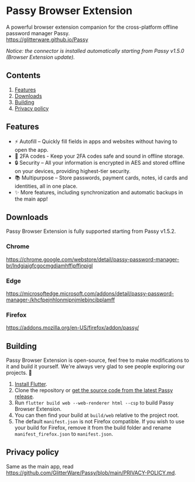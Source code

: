 # Passy Browser Extension

A powerful browser extension companion for the cross-platform offline password manager Passy.  
https://glitterware.github.io/Passy

*Notice: the connector is installed automatically starting from Passy v1.5.0 (Browser Extension update).*

## Contents

1. [Features](#features)
2. [Downloads](#downloads)
3. [Building](#building)
4. [Privacy policy](#privacy-policy)

## Features

- ⚡ Autofill – Quickly fill fields in apps and websites without having to open the app.
- 📱 2FA codes - Keep your 2FA codes safe and sound in offline storage.
- 🔒 Security – All your information is encrypted in AES and stored offline on your devices, providing highest-tier security.
- 📚 Multipurpose – Store passwords, payment cards, notes, id cards and identities, all in one place.
- ✨ More features, including synchronization and automatic backups in the main app!

## Downloads

Passy Browser Extension is fully supported starting from Passy v1.5.2.

### Chrome

https://chrome.google.com/webstore/detail/passy-password-manager-br/lndgiajgfcgocmgdiamhffipffjnpigl

### Edge

https://microsoftedge.microsoft.com/addons/detail/passy-password-manager-/khcfpejnhlonmipnjmlebjncibplamff

### Firefox

https://addons.mozilla.org/en-US/firefox/addon/passy/

## Building

Passy Browser Extension is open-source, feel free to make modifications to it and build it yourself. We're always very glad to see people exploring our projects. 👥

1. [Install Flutter](https://docs.flutter.dev/get-started/install).
2. Clone the repository or [get the source code from the latest Passy release](https://github.com/GlitterWare/Passy/releases/latest).
3. Run `flutter build web --web-renderer html --csp` to build Passy Browser Extension.
4. You can then find your build at `build/web` relative to the project root.
5. The default `manifest.json` is not Firefox compatible. If you wish to use your build for Firefox, remove it from the build folder and rename `manifest_firefox.json` to `manifest.json`.

## Privacy policy

Same as the main app, read https://github.com/GlitterWare/Passy/blob/main/PRIVACY-POLICY.md.


